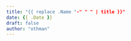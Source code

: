 ```yaml
---
title: "{{ replace .Name "-" " " | title }}"
date: {{ .Date }}
draft: false
author: "othman"
---
```

